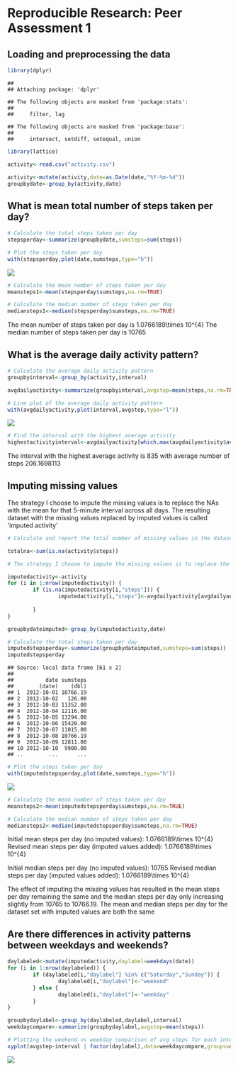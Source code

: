 # Reproducible Research: Peer Assessment 1


## Loading and preprocessing the data


```r
library(dplyr)
```

```
## 
## Attaching package: 'dplyr'
```

```
## The following objects are masked from 'package:stats':
## 
##     filter, lag
```

```
## The following objects are masked from 'package:base':
## 
##     intersect, setdiff, setequal, union
```

```r
library(lattice)

activity<-read.csv("activity.csv")

activity<-mutate(activity,date=as.Date(date,"%Y-%m-%d"))
groupbydate<-group_by(activity,date)
```

## What is mean total number of steps taken per day?

```r
# Calculate the total steps taken per day
stepsperday<-summarize(groupbydate,sumsteps=sum(steps))

# Plot the steps taken per day
with(stepsperday,plot(date,sumsteps,type="h"))
```

![](PA1_template_files/figure-html/stepsperday-1.png)

```r
# Calculate the mean number of steps taken per day
meansteps1<-mean(stepsperday$sumsteps,na.rm=TRUE)

# Calculate the median number of steps taken per day
mediansteps1<-median(stepsperday$sumsteps,na.rm=TRUE)
```

The mean number of steps taken per day is 1.0766189\times 10^{4}
The median number of steps taken per day is 10765

## What is the average daily activity pattern?



```r
# Calculate the average daily activity pattern
groupbyinterval<-group_by(activity,interval)

avgdailyactivity<-summarize(groupbyinterval,avgstep=mean(steps,na.rm=TRUE))

# Line plot of the average daily activity pattern
with(avgdailyactivity,plot(interval,avgstep,type="l"))
```

![](PA1_template_files/figure-html/avgdailypattern-1.png)

```r
# Find the interval with the highest average activity
highestactivityinterval<-avgdailyactivity[which.max(avgdailyactivity$avgstep),]
```

The interval with the highest average activity is 835 with average number of steps 206.1698113

## Imputing missing values

The strategy I choose to impute the missing values is to replace the NAs with the mean for that 5-minute interval across all days. The resulting dataset with the missing values replaced by imputed values is called 'imputed activity'


```r
# Calculate and report the total number of missing values in the dataset

totalna<-sum(is.na(activity$steps))

# The strategy I choose to impute the missing values is to replace the NAs with the mean for that 5-minute interval

imputedactivity<-activity
for (i in 1:nrow(imputedactivity)) {
        if (is.na(imputedactivity[i,"steps"])) {
                imputedactivity[i,"steps"]<-avgdailyactivity[avgdailyactivity$interval==imputedactivity[i,"interval"],"avgstep"]
                
        } 
}

groupbydateimputed<-group_by(imputedactivity,date)

# Calculate the total steps taken per day
imputedstepsperday<-summarize(groupbydateimputed,sumsteps=sum(steps))
imputedstepsperday
```

```
## Source: local data frame [61 x 2]
## 
##          date sumsteps
##        (date)    (dbl)
## 1  2012-10-01 10766.19
## 2  2012-10-02   126.00
## 3  2012-10-03 11352.00
## 4  2012-10-04 12116.00
## 5  2012-10-05 13294.00
## 6  2012-10-06 15420.00
## 7  2012-10-07 11015.00
## 8  2012-10-08 10766.19
## 9  2012-10-09 12811.00
## 10 2012-10-10  9900.00
## ..        ...      ...
```

```r
# Plot the steps taken per day
with(imputedstepsperday,plot(date,sumsteps,type="h"))
```

![](PA1_template_files/figure-html/imputemissing-1.png)

```r
# Calculate the mean number of steps taken per day
meansteps2<-mean(imputedstepsperday$sumsteps,na.rm=TRUE)

# Calculate the median number of steps taken per day
mediansteps2<-median(imputedstepsperday$sumsteps,na.rm=TRUE)
```

Initial mean steps per day (no imputed values): 1.0766189\times 10^{4}
Revised mean steps per day (imputed values added): 1.0766189\times 10^{4}

Initial median steps per day (no imputed values): 10765
Revised median steps per day (imputed values added): 1.0766189\times 10^{4}

The effect of imputing the missing values has resulted in the mean steps per day remaining the same and the median steps per day only increasing slightly from 10765 to 10766.19. The mean and median steps per day for the dataset set with imputed values are both the same


## Are there differences in activity patterns between weekdays and weekends?

```r
daylabeled<-mutate(imputedactivity,daylabel=weekdays(date))
for (i in 1:nrow(daylabeled)) {
        if (daylabeled[i,"daylabel"] %in% c("Saturday","Sunday")) {
                daylabeled[i,"daylabel"]<-"weekend"
        } else {
                daylabeled[i,"daylabel"]<-"weekday"
        }
}

groupbydaylabel<-group_by(daylabeled,daylabel,interval)
weekdaycompare<-summarize(groupbydaylabel,avgstep=mean(steps))

# Plotting the weekend vs weekday comparison of avg steps for each interval
xyplot(avgstep~interval | factor(daylabel),data=weekdaycompare,groups=daylabel,type="l",xlab = "Interval",ylab="Number of steps",layout=c(1,2),col=c("blue","blue"),scales=list())
```

![](PA1_template_files/figure-html/weekdaycomparison-1.png)
